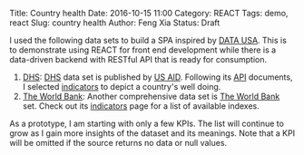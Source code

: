 Title: Country health
Date: 2016-10-15 11:00
Category: REACT
Tags: demo, react
Slug: country health
Author: Feng Xia
Status: Draft

I used the following data sets to build a SPA inspired by [DATA USA][].
This is to demonstrate using REACT for front end development while there
is a data-driven backend with RESTful API that is ready for consumption.


1. [DHS][]: [DHS][] data set is published by [US AID][]. Following its [API][]
   documents, I selected  [indicators][] to depict a country's well doing.
2. [The World Bank]:  Another comprehensive data set is [The World Bank][] set.
   Check out its [indicators][1] page for a list of available indexes.

[data usa]: https://datausa.io/
[react]: https://facebook.github.io/react/
[dhs]: http://dhsprogram.com/data/
[us aid]: https://www.usaid.gov/
[api]: http://api.dhsprogram.com/#/index.html
[indicators]: http://api.dhsprogram.com/#/api-indicators.cfm
[the world bank]: https://datahelpdesk.worldbank.org/knowledgebase/articles/898599-api-indicator-queries
[1]: http://data.worldbank.org/indicator


As a prototype,
I am starting with only a few KPIs. The list will continue
to grow as I gain more insights of the dataset and its meanings.
Note that a KPI will be
omitted if the source returns no data or null values.


<div id="dhs"></div>

<script type="text/babel">

var randomId = function(){
    return "DHS"+(Math.random()*1e32).toString(12);
};

//****************************************
//
//    Common AJAX containers
//
//****************************************
var AjaxContainer = React.createClass({
    getInitialState: function(){
        return {
            loading: false
        }
    },
    getData: function(){
        if (this.state.loading){
            return null;
        }else{
            this.setState({
                loading: true
            });
        }

        // Get data
        var that = this;
        var handleUpdate = this.props.handleUpdate;
        console.log("getting: "+this.props.apiUrl);

        j$.ajax({
            url: this.props.apiUrl,
            dataType: "json",
            method: "GET",
            success: function(resp){
                if ((typeof resp != "undefined") && resp){
                    handleUpdate(resp);
                }
            } // end of success
        });
    },
    componentWillMount: function(){
        this.debounceGetData = _.debounce(function(){
            this.getData();
        }, 500);
    },
    render: function(){
        // Get data
        if (!this.state.loading && this.debounceGetData){
            this.debounceGetData();
        }
        return null;
    }
});

//****************************************
//
//    Common graph containers
//
//****************************************
var GraphFactory = React.createClass({
    render: function(){
        var data = this.props.data;

        // Validate data set
        if (typeof data == "undefined" || data === null || data.length == 0){
            return null;
        }

        // Render graph by chart type
        if (this.props.type === "bar"){
            // container id
            var containerId = randomId();
            return (
                <div className="page-header">
                    <h3>
                        {this.props.countryCode}
                    </h3>
                    <GraphBox containerId={containerId}
                        {...this.props}
                        d3config={this.props.d3config.default}/>
                </div>
            );
        } else if (this.props.type === "line"){
            // container id
            var containerId = randomId();
            return (
                <div className="page-header">
                    <h3>
                        {this.props.countryCode}
                    </h3>
                    <GraphBox containerId={containerId}
                        {...this.props}
                        data={data}
                        d3config={this.props.d3config.line}
                    />
                </div>
            );
        } else if (this.props.type === "pie"){
            var graphs = [];
            var data = this.props.data;

            // Regroup by year
            var tmp = {};
            for (var i=0; i<data.length;i++){
                var year = data[i].SurveyYear;
                if (tmp.hasOwnProperty(year)){
                    tmp[year].push(data[i])
                } else{
                    tmp[year] = [data[i]];
                }
            }

            // One pie chart per year's data
            for (year in tmp){
                var containerId = randomId();
                var title= [this.props.title, year].join(" -- ");

                graphs.push(
                    <div key={randomId()} style={{display:"inline-block"}}>
                        <h3>
                            {this.props.countryCode}
                        </h3>
                        <GraphBox containerId={containerId}
                            {...this.props}
                            data={tmp[year]}
                            d3config={this.props.d3config.default}
                            title={title}/>
                    </div>
                );
            }
            return (
                <div className="row my-multicol-2 page-header">
                    {graphs}
                </div>
            );
        }

        // Default
        return null;
    }
});

var GraphBox = React.createClass({
    makeViz: function(data){
        this.viz = d3plus.viz()
            .container("#"+this.props.containerId)
            .config(this.props.d3config)
            .data(this.props.data)
            .type(this.props.type)
            .draw();
    },
    componentDidMount: function(){
        // Initialize graph
        this.makeViz(this.props.data);

        // Set up data updater
        var that = this;
        this.debounceUpdate = _.debounce(function(data){
            that.viz.data(data);
            that.viz.draw();
        }, 500);
    },
    render: function(){
        // If data changed
        var currentValue = this.props.data && this.props.data.valueOf();
        if (currentValue != null && this.preValue !== currentValue){
            this.preValue = currentValue;

            // Update graph data
            if (this.viz && this.debounceUpdate){
                this.debounceUpdate(this.props.data);
            }
        }

        return (
            <figure id={this.props.containerId} style={{minHeight:"500px"}}>
                <figcaption>{this.props.title}</figcaption>
            </figure>
        );
    }
});


//****************************************
//
//    Application containers
//
//****************************************
var CountryAlphabeticList = React.createClass({
    render: function(){
        var letter = this.props.letter;
        var setCountry = this.props.setCountry;
        var fields = this.props.countries.map(function(c){
            if (c.iso2Code.startsWith(letter) || letter.toLowerCase()=="all"){
                return (
                    <li key={c.iso2Code} style={{marginTop:"0.7em"}}>
                    <button className="btn btn-default"
                        onClick={setCountry.bind(null,c.iso2Code)}
                    >
                        {c.name} ({c.iso2Code})
                    </button>
                    </li>
                );
            }
        });

        return (
            <div>
                <h3>{this.props.letter}</h3>
                <ul className="list-inline">
                    {fields}
                </ul>
            </div>
        );
    }
});

var CountryBox = React.createClass({
    getInitialState: function(){
        return {
            data: [],
            index: "A"
        }
    },
    handleUpdate: function(data){
        // Save response data
        this.setState({
            data: data[1]
        });
    },
    getUrl: function(){
        //var api = "http://api.dhsprogram.com/rest/dhs/countries";
        var api = "http://api.worldbank.org/countries?format=json&per_page=1000";
        return api;
    },
    setIndex: function(letter){
        this.setState({
            index: letter
        });
    },
    render: function(){
        // Build A-Z index
        var alphabet = "abcdefghijklmnopqrstuvwxyz".toUpperCase().split("");
        alphabet.unshift("All");
        var current = this.state.index;
        var setIndex = this.setIndex;
        var index = alphabet.map(function(letter){
            var highlight = current==letter?"myhighlight":"";
            return (
                <li key={letter} onClick={setIndex.bind(null,letter)}>
                    <a className={highlight}>{letter}</a>
                </li>
            );
        });

        // Update data
        if (this.state.data=="undefined" || this.state.data.length < 1){
            var api = this.getUrl();
            return (
                <AjaxContainer
                    apiUrl={api}
                    handleUpdate={this.handleUpdate} />
            );
        }

        // Render
        return (
            <div className="page-header">
                <ul className="list-inline">
                    {index}
                </ul>
                <CountryAlphabeticList
                    letter={current}
                    countries={this.state.data}
                    setCountry={this.props.setCountry} />
            </div>
        );
    }
});


var DhsGraphContainer = React.createClass({
    getInitialState: function(){
        return {
            data: [],
            // graph config, mostly to define based on
            // data structure saved in "data" so the graph
            // knows which property stands for what
            d3config: {
                "default": {
                    "id": "Indicator",
                    "color": "Indicator",
                    "text": "Indicator",
                    "legend": false,
                    "y": "Value",
                    "x": "SurveyYear",
                    "time": "SurveyYear",
                    "size": "Value",
                    "footer": {
                        position: "top",
                        value: "Data source: USAID DHS Program"
                    }
                },
                "line": {
                    "id": "",
                    "text": "Indicator",
                    "time": "SurveyYear",
                    "shape": {
                        interpolate: "step"
                    },
                    "y": "Value",
                    "x": "SurveyYear",
                    "footer": {
                        position: "top",
                        value: "Data source: USAID DHS Program"
                    }
                }
            }
        }
    },
    getUrl: function(countryCode, indicators){
        // Build DHS API url
        var baseUrl = "http://api.dhsprogram.com/rest/dhs/v4/data?";
        var queries = {
            "countryIds": countryCode,
            "indicatorIds": indicators.join(","),
            "perpage": 1000, // max for non-registered user

            // return fields must match what is being used in D3 graph
            "returnFields": ["Indicator","Value","SurveyYear"].join(",")
        };
        var tmp = [];
        for (var key in queries){
            var val = queries[key];
            if (val && (val.length > 0)){
                tmp.push(key + "=" + val);
            }
        }
        return baseUrl+tmp.join("&");
    },
    cleanData:function(data){
        if (typeof data === "undefined" || data === null){
            return [];
        }else {
            // Data needs to be massaged
            for (var i = 0; i<data.length; i++){
                data[i].SurveyYear = ""+data[i].SurveyYear;
            }
            return data;
        }

    },
    handleUpdate: function(data){
        this.setState({
            data: this.cleanData(data.Data)
        });
    },
    render: function(){
        // If country code changed, update data
        var changed = false;
        var currentValue = this.props.countryCode && this.props.countryCode.valueOf();
        if (currentValue != null && this.preValue !== currentValue){
            this.preValue = currentValue;
            var api = this.getUrl(this.props.countryCode, this.props.indicators);
            return (
                <AjaxContainer
                    handleUpdate={this.handleUpdate}
                    apiUrl={api} />
            );
        }

        // Render graphs
        return (
            <GraphFactory
                data={this.state.data}
                d3config={this.state.d3config}
                {...this.props}
            />
        );
    }
});

var WbGraphContainer = React.createClass({
    getInitialState: function(){
        return {
            data: [],
            d3config: {
                "default": {
                    "id": "date",
                    "color": "date",
                    "text": "date",
                    "time": "date",
                    "legend": false,
                    "y": "value",
                    "x": "date",
                    "size": "value",
                    "footer": {
                        position: "top",
                        value: "Data source: The World Bank"
                    }
                },
                "line": {
                    "id": "country",
                    "text": "date",
                    "time": "date",
                    "shape": {
                        interpolate: "basis"
                    },
                    "legend": false,
                    "y": "value",
                    "x": "date",
                    "footer": {
                        position: "top",
                        value: "Data source: The World Bank"
                    }
                }
            },
            start: "1960",
            end: "2015"
        }
    },
    getUrl: function(countryCode, indicator){
        // Build DHS API url
        var baseUrl = "http://api.worldbank.org/countries/";
        var tmp = [countryCode, "indicators", indicator].join("/");
        var query = "?date="+this.state.start+":"+this.state.end+"&format=json&per_page=1000";
        return baseUrl+tmp+query;
    },
    handleUpdate: function(data){
        this.setState({
            data: this.cleanData(data[1])
        });
    },
    cleanData:function(data){
        if (typeof data === "undefined" || data === null){
            return [];
        }else{
            var tmp = [];
            for (var i = 0; i<data.length; i++){
                // Original data can be null or 0, skip both
                // in the final data set
                if (data[i].value !== null){
                    data[i].value = parseFloat(data[i].value);
                    if (data[i].value > 0){
                        tmp.push(data[i]);
                    }
                }
            }
            return  _.sortBy(tmp, 'date');
        }
    },
    render: function(){
        // If country code changed, update data
        var changed = false;
        var currentValue = this.props.countryCode && this.props.countryCode.valueOf();
        if (currentValue != null && this.preValue !== currentValue){
            this.preValue = currentValue;
            var api = this.getUrl(this.props.countryCode, this.props.indicator);
            return (
                <AjaxContainer
                    handleUpdate={this.handleUpdate}
                    apiUrl={api} />
            );
        }

        // Render graphs
        return (
            <GraphFactory
                data={this.state.data}
                d3config={this.state.d3config}
                {...this.props}
            />
        );
    }
});

var RootBox = React.createClass({
    getInitialState: function(){
        return {
            countryCode: null,
            dhsGraphs: [{
                title: "Age-specific fertility rate for the three years preceding the survey, expressed per 1,000 women",
                indicators:[
                    "FE_FRTR_W_A15",
                    "FE_FRTR_W_A20",
                    "FE_FRTR_W_A25",
                    "FE_FRTR_W_A30",
                    "FE_FRTR_W_A35",
                    "FE_FRTR_W_A40",
                    "FE_FRTR_W_A45",
                ],
                type: "bar"
            },{
                title:"HIV prevalence among couples",
                indicators:[
                    "HA_HPAC_B_CPP",
                    "HA_HPAC_B_CPN",
                    "HA_HPAC_B_CNP",
                    "HA_HPAC_B_CNN"
                ],
                type: "pie"
            }],
            wbGraphs:[{
                title: "GNI per capita, Atlas method (current US$)",
                indicator: "NY.GNP.PCAP.CD",
                type: "bar"
            },{
                title: "GDP per person employed (constant 2011 PPP $)",
                indicator: "SL.GDP.PCAP.EM.KD",
                type: "line"
            },{
                title: "Labor force, total",
                indicator: "SL.TLF.TOTL.IN",
                type: "line"
            },{
                title: "Life expectancy at birth, total (years)",
                indicator: "SP.DYN.LE00.IN",
                type: "line"
            },{
                title: "Inflation, GDP deflator (annual %)",
                indicator: "NY.GDP.DEFL.KD.ZG",
                type: "bar"
            },{
                title: "Inflation, consumer prices (annual %)",
                indicator: "FP.CPI.TOTL.ZG",
                type: "bar"
            },{
                title: "Real interest rate (%)",
                indicator: "FR.INR.RINR",
                type: "line"
            },{
                title: "Fertility rate, total (births per woman)",
                indicator: "SP.DYN.TFRT.IN",
                type: "line"
            },{
                title: "Population ages 0-14 (% of total)",
                indicator: "SP.POP.0014.TO.ZS",
                type: "line"
            },{
                title: "Population ages 15-64 (% of total)",
                indicator: "SP.POP.1564.TO.ZS",
                type: "line"
            },{
                title: "Health expenditure, total (% of GDP)",
                indicator: "SH.XPD.TOTL.ZS",
                type: "bar"
            },{
                title: "Health expenditure per capita (current US$)",
                indicator: "SH.XPD.PCAP",
                type: "bar"
            },{
                title: "Rural population (% of total population)",
                indicator: "SP.RUR.TOTL.ZS",
                type: "bar"
            },{
                title: "Urban population (% of total)",
                indicator: "SP.URB.TOTL.IN.ZS",
                type: "bar"
            },{
                title: "Population living in slums, (% of urban population)",
                indicator: "EN.POP.SLUM.UR.ZS",
                type: "bar"
            },{
                title: "Revenue, excluding grants (% of GDP)",
                indicator: "GC.REV.XGRT.GD.ZS",
                type: "bar"
            },{
                title: "External debt stocks, public and publicly guaranteed (PPG) (DOD, current US$)",
                indicator: "DT.DOD.DPPG.CD",
                type: "line"
            },{
                title: "Bank nonperforming loans to total gross loans (%)",
                indicator: "FB.AST.NPER.ZS",
                type: "bar"
            },{
                title: "Bank capital to assets ratio (%)",
                indicator: "FB.BNK.CAPA.ZS",
                type: "bar"
            },{
                title: "Broad money growth (annual %)",
                indicator: "FM.LBL.BMNY.ZG",
                type: "line"
            },{
                title: "Net barter terms of trade index (2000 = 100)",
                indicator: "TT.PRI.MRCH.XD.WD",
                type: "bar"
            },{
                title: "Merchandise trade (% of GDP)",
                indicator: "TG.VAL.TOTL.GD.ZS",
                type: "line"
            },{
                title: "Exports of goods and services (% of GDP)",
                indicator: "NE.EXP.GNFS.ZS",
                type: "line"
            },{
                title: "Imports of goods and services (% of GDP)",
                indicator: "NE.IMP.GNFS.ZS",
                type: "line"
            },{
                title: "Merchandise exports (current US$)",
                indicator: "TX.VAL.MRCH.CD.WT",
                type: "line"
            },{
                title: "Merchandise imports (current US$)",
                indicator: "TM.VAL.MRCH.CD.WT",
                type: "line"
            },{
                title: "High-technology exports (% of manufactured exports)",
                indicator: "TX.VAL.TECH.MF.ZS",
                type: "line"
            },{
                title: "Foreign direct investment, net inflows (BoP, current US$)",
                indicator: "BX.KLT.DINV.CD.WD",
                type: "line"
            },{
                title: "Stocks traded, total value (% of GDP)",
                indicator: "CM.MKT.TRAD.GD.ZS",
                type: "line"
            },{
                title: "Stocks traded, turnover ratio of domestic shares (%)",
                indicator: "CM.MKT.TRNR",
                type: "line"
            },{
                title: "Expense (% of GDP)",
                indicator: "GC.XPN.TOTL.GD.ZS",
                type: "line"
            },{
                title: "Tax revenue (% of GDP)",
                indicator: "GC.TAX.TOTL.GD.ZS",
                type: "line"
            },{
                title: "Patent applications, residents",
                indicator: "IP.PAT.RESD",
                type: "line"
            },{
                title: "Patent applications, nonresidents",
                indicator: "IP.PAT.NRES",
                type: "line"
            },{
                title: "Researchers in R&D (per million people)",
                indicator: "SP.POP.SCIE.RD.P6",
                type: "bar"
            },{
                title: "Scientific and technical journal articles",
                indicator: "IP.JRN.ARTC.SC",
                type: "bar"
            },{
                title: "Research and development expenditure (% of GDP)",
                indicator: "GB.XPD.RSDV.GD.ZS",
                type: "bar"
            },{
                title: "CO2 emissions (metric tons per capita)",
                indicator: "EN.ATM.CO2E.PC",
                type: "line"
            },{
                title: "Energy use (kg of oil equivalent per capita)",
                indicator: "EG.USE.PCAP.KG.OE",
                type: "line"
            },{
                title: "International tourism, expenditures (% of total imports)",
                indicator: "ST.INT.XPND.MP.ZS",
                type: "line"
            },{
                title: "International tourism, receipts (% of total exports)",
                indicator: "ST.INT.RCPT.XP.ZS",
                type: "line"
            }]
        }
    },
    setCountry: function(code){
        this.setState({
            countryCode: code
        });
    },
    render: function(){
        var countryCode = this.state.countryCode;
        var dhs = this.state.dhsGraphs.map(function(g){
            var id = randomId();
            return (
                <DhsGraphContainer
                    key={id}
                    countryCode={countryCode}
                    {...g}
                />
            );
        });
        var wb = this.state.wbGraphs.map(function(g){
            var id = randomId();
            return (
                <WbGraphContainer
                    key={id}
                    countryCode={countryCode}
                    {...g}
                />
            );
        });

        return (
            <div>
                <CountryBox setCountry={this.setCountry} />
                {dhs}
                {wb}
            </div>
        );
    }
});

ReactDOM.render(
    <RootBox />,
    document.getElementById("dhs")
);
</script>
